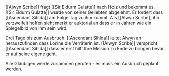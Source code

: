 [[Alwyn Scribe]] fragt [[Sir Eldurm Gulatte]] nach Holz und bekommt es. [[Sir Eldurm Gulatte]] wurde von seiner Geliebten abgelehnt. Er fordert dass [[Ascendant Sihlda]] am Folge Tag zu ihm kommt. Als [[Alwyn Scribe]] ihn verzweifelt hoffen sieht merkt er auktorial an dass er in Jahren wie ein Spiegelbild von ihm sein wird.

Drei Tage bis zum Ausbruch. 
[[Ascendant Sihlda]] leitet Alwyn an herauszufinden dass Lorine die Verräterin ist. [[Alwyn Scribe]] verspricht [[Ascendant Sihlda]] dass er erst hilft Ihre Mission zu Ende zu bringen bevor er auf seine eigene geht.

Alle Gläubigen werde zusammen gerufen - es muss ein Ausbruch geplant werden.